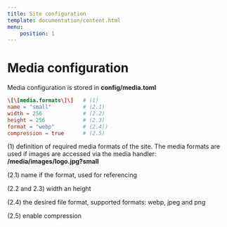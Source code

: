 ```yaml
---
title: Site configuration
template: documentation/content.html
menu:
    position: 1
---
```


# Media configuration

Media configuration is stored in **config/media.toml**

```toml
\[\[media.formats\]\]   # (1)
name = "small"          # (2.1)
width = 256             # (2.2)
height = 256            # (2.3)
format = "webp"         # (2.4))
compression = true      # (2.5)
```

(1) definition of required media formats of the site. The media formats are used if images are accessed via the media handler: **/media/images/logo.jpg?small**

(2.1) name if the format, used for referencing

(2.2 and 2.3) width an height

(2.4) the desired file format, supported formats: webp, jpeg and png

(2.5) enable compression